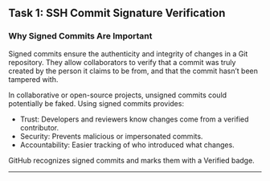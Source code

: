 ## Task 1: SSH Commit Signature Verification

### Why Signed Commits Are Important

Signed commits ensure the authenticity and integrity of changes in a Git repository. They allow collaborators to verify that a commit was truly created by the person it claims to be from, and that the commit hasn’t been tampered with.

In collaborative or open-source projects, unsigned commits could potentially be faked. Using signed commits provides:

- Trust: Developers and reviewers know changes come from a verified contributor.
- Security: Prevents malicious or impersonated commits.
- Accountability: Easier tracking of who introduced what changes.

GitHub recognizes signed commits and marks them with a Verified badge.

---